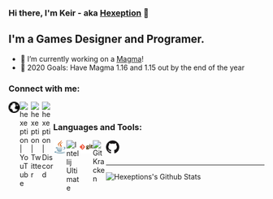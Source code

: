 ### Hi there, I'm Keir - aka [Hexeption][website] 👋

## I'm a Games Designer and Programer.
- 🌋 I’m currently working on a [Magma][magma]!
- 🥅 2020 Goals: Have Magma 1.16 and 1.15 out by the end of the year

### Connect with me:

[<img align="left" alt="hexeption.co.uk" width="22px" src="https://raw.githubusercontent.com/iconic/open-iconic/master/svg/globe.svg" />][website]
[<img align="left" alt="hexeption | YouTube" width="22px" src="https://cdn.jsdelivr.net/npm/simple-icons@v3/icons/youtube.svg" />][youtube]
[<img align="left" alt="hexeption | Twitter" width="22px" src="https://cdn.jsdelivr.net/npm/simple-icons@v3/icons/twitter.svg" />][twitter]
[<img align="left" alt="hexeption | Discord" width="22px" src="https://cdn.jsdelivr.net/npm/simple-icons@v3/icons/discord.svg" />][discord]

<br />

### Languages and Tools:


[<img align="left" alt="Java" width="26px" src="https://raw.githubusercontent.com/github/explore/80688e429a7d4ef2fca1e82350fe8e3517d3494d/topics/java/java.png" />][intellij]
[<img align="left" alt="Intellij Ultimate " width="26px" src="https://resources.jetbrains.com/storage/products/intellij-idea/img/meta/intellij-idea_logo_300x300.png" />][intellij]
[<img align="left" alt="Git" width="26px" src="https://raw.githubusercontent.com/github/explore/80688e429a7d4ef2fca1e82350fe8e3517d3494d/topics/git/git.png" />][git]
[<img align="left" alt="GitKracken" width="26px" src="https://www.gitkraken.com/downloads/brand-assets/gitkraken-logo-light-sq.png" />][gitkracken]
[<img align="left" alt="GitHub" width="26px" src="https://raw.githubusercontent.com/github/explore/78df643247d429f6cc873026c0622819ad797942/topics/github/github.png" />][github]

<br />
<br />


---

<img align="left" alt="Hexeptions's Github Stats" src="https://github-readme-stats.vercel.app/api?username=hexeption&show_icons=true&hide_border=true&theme=radical" />

[website]: https://hexeption.co.uk
[magma]: https://github.com/magmafoundation/magma
[twitter]: https://twitter.com/realhexeption
[discord]: https://discord.hexeption.co.uk
[youtube]: https://youtube.com/c/hexeption
[intellij]: https://www.jetbrains.com/idea/
[git]: https://www.jetbrains.com/idea/
[gitkracken]: hthttps://www.gitkraken.com/
[github]: https://www.github.com/hexeption